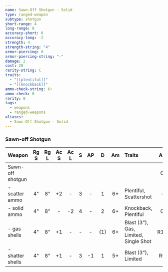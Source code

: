 ```yaml
---
name: Sawn-Off Shotgun - Solid
type: ranged-weapon
subtype: shotgun
short-range: 4
long-range: 8
accuracy-short: 0
accuracy-long: -2
strength: 4
strength-string: "4"
armor-piercing: 0
armor-piercing-string: "-"
damage: 2
cost: 20
rarity-string: C
traits:
  - "[[plentiful]]"
  - "[[knockback]]"
ammo-check-string: 6+
ammo-check: 6
rarity: 0
tags:
  - weapons
  - ranged-weapons
aliases:
  - Sawn-Off Shotgun - Solid
---
```



### Sawn-off Shotgun

| Weapon           | Rg S | Rg L | Ac S | Ac L |  S  | AP  |  D  | Am  | Traits                                                                                                                                                                                                                                          | AL  | Cost |
| :--------------- | :--: | :--: | :--: | :--: | :-: | :-: | :-: | :-: | :---------------------------------------------------------------------------------------------------------------------------------------------------------------------------------------------------------------------------------------------- | :-: | :--: |
| Sawn-off shotgun |      |      |      |      |     |     |     |     |                                                                                                                                                                                                                                                 |  C  |  15  |
| - scatter ammo   |  4"  |  8"  |  +2  |  -   |  3  |  -  |  1  | 6+  | <Tooltip type="traits" content="plentiful">Plentiful</Tooltip>, <Tooltip type="traits" content="scattershot">Scattershot</Tooltip>                                                                                                              |  -  |  +0  |
| - solid ammo     |  4"  |  8"  |  -   |  -2  |  4  |  -  |  2  | 6+  | <Tooltip type="traits" content="knockback">Knockback</Tooltip>, <Tooltip type="traits" content="plentiful">Plentiful</Tooltip>                                                                                                                  |  C  |  +5  |
| - gas shells     |  4"  |  8"  |  +1  |  -   |  -  |  -  | (1) | 6+  | <Tooltip type="traits" content="blast">Blast (3")</Tooltip>, <Tooltip type="traits" content="gas">Gas</Tooltip>, <Tooltip type="traits" content="limited">Limited</Tooltip>, <Tooltip type="traits" content="single-shot">Single Shot</Tooltip> | R11 | +25  |
| - shatter shells |  4"  |  8"  |  +1  |  -   |  3  | -1  |  1  | 5+  | <Tooltip type="traits" content="blast">Blast (3")</Tooltip>, <Tooltip type="traits" content="limited">Limited</Tooltip>                                                                                                                         | R9  | +15  |
